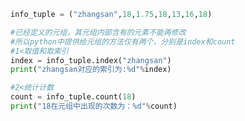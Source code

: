 
<BlogInfo title="6.元组的基本使用" author="白日梦想猿" pv=0 read_times=0 pre_cost_time=0分12秒 category="高级变量类型" tag_list="['高级变量类型']" create_time="2020.02.10 14:16:42" update_time="2020.02.10 14:29:02" />

```python
info_tuple = ("zhangsan",18,1.75,18,13,16,18)

#已经定义的元组，其元组内部含有的元素不能再修改
#所以python中提供给元组的方法仅有两个，分别是index和count
#1<取值和取索引
index = info_tuple.index("zhangsan")
print("zhangsan对应的索引为:%d"%index)

#2<统计计数
count = info_tuple.count(18)
print("18在元组中出现的次数为：%d"%count)
```
